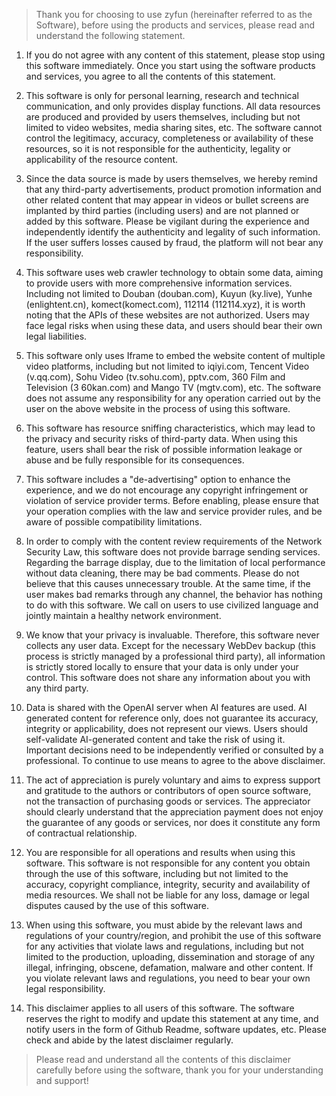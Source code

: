 > Thank you for choosing to use zyfun (hereinafter referred to as the Software), before using the products and services, please read and understand the following statement.

1. If you do not agree with any content of this statement, please stop using this software immediately. Once you start using the software products and services, you agree to all the contents of this statement.

2. This software is only for personal learning, research and technical communication, and only provides display functions. All data resources are produced and provided by users themselves, including but not limited to video websites, media sharing sites, etc. The software cannot control the legitimacy, accuracy, completeness or availability of these resources, so it is not responsible for the authenticity, legality or applicability of the resource content.

3. Since the data source is made by users themselves, we hereby remind that any third-party advertisements, product promotion information and other related content that may appear in videos or bullet screens are implanted by third parties (including users) and are not planned or added by this software. Please be vigilant during the experience and independently identify the authenticity and legality of such information. If the user suffers losses caused by fraud, the platform will not bear any responsibility.

4. This software uses web crawler technology to obtain some data, aiming to provide users with more comprehensive information services. Including not limited to Douban (douban.com), Kuyun (ky.live), Yunhe (enlightent.cn), komect(komect.com), 112114 (112114.xyz), it is worth noting that the APIs of these websites are not authorized. Users may face legal risks when using these data, and users should bear their own legal liabilities.

5. This software only uses Iframe to embed the website content of multiple video platforms, including but not limited to iqiyi.com, Tencent Video (v.qq.com), Sohu Video (tv.sohu.com), pptv.com, 360 Film and Television (3 60kan.com) and Mango TV (mgtv.com), etc. The software does not assume any responsibility for any operation carried out by the user on the above website in the process of using this software.

6. This software has resource sniffing characteristics, which may lead to the privacy and security risks of third-party data. When using this feature, users shall bear the risk of possible information leakage or abuse and be fully responsible for its consequences.

7. This software includes a "de-advertising" option to enhance the experience, and we do not encourage any copyright infringement or violation of service provider terms. Before enabling, please ensure that your operation complies with the law and service provider rules, and be aware of possible compatibility limitations.

8. In order to comply with the content review requirements of the Network Security Law, this software does not provide barrage sending services. Regarding the barrage display, due to the limitation of local performance without data cleaning, there may be bad comments. Please do not believe that this causes unnecessary trouble. At the same time, if the user makes bad remarks through any channel, the behavior has nothing to do with this software. We call on users to use civilized language and jointly maintain a healthy network environment.

9. We know that your privacy is invaluable. Therefore, this software never collects any user data. Except for the necessary WebDev backup (this process is strictly managed by a professional third party), all information is strictly stored locally to ensure that your data is only under your control. This software does not share any information about you with any third party.


10. Data is shared with the OpenAI server when AI features are used. AI generated content for reference only, does not guarantee its accuracy, integrity or applicability, does not represent our views. Users should self-validate AI-generated content and take the risk of using it. Important decisions need to be independently verified or consulted by a professional. To continue to use means to agree to the above disclaimer.

11. The act of appreciation is purely voluntary and aims to express support and gratitude to the authors or contributors of open source software, not the transaction of purchasing goods or services. The appreciator should clearly understand that the appreciation payment does not enjoy the guarantee of any goods or services, nor does it constitute any form of contractual relationship.

12. You are responsible for all operations and results when using this software. This software is not responsible for any content you obtain through the use of this software, including but not limited to the accuracy, copyright compliance, integrity, security and availability of media resources. We shall not be liable for any loss, damage or legal disputes caused by the use of this software.

13. When using this software, you must abide by the relevant laws and regulations of your country/region, and prohibit the use of this software for any activities that violate laws and regulations, including but not limited to the production, uploading, dissemination and storage of any illegal, infringing, obscene, defamation, malware and other content. If you violate relevant laws and regulations, you need to bear your own legal responsibility.

14. This disclaimer applies to all users of this software. The software reserves the right to modify and update this statement at any time, and notify users in the form of Github Readme, software updates, etc. Please check and abide by the latest disclaimer regularly.

> Please read and understand all the contents of this disclaimer carefully before using the software, thank you for your understanding and support!
